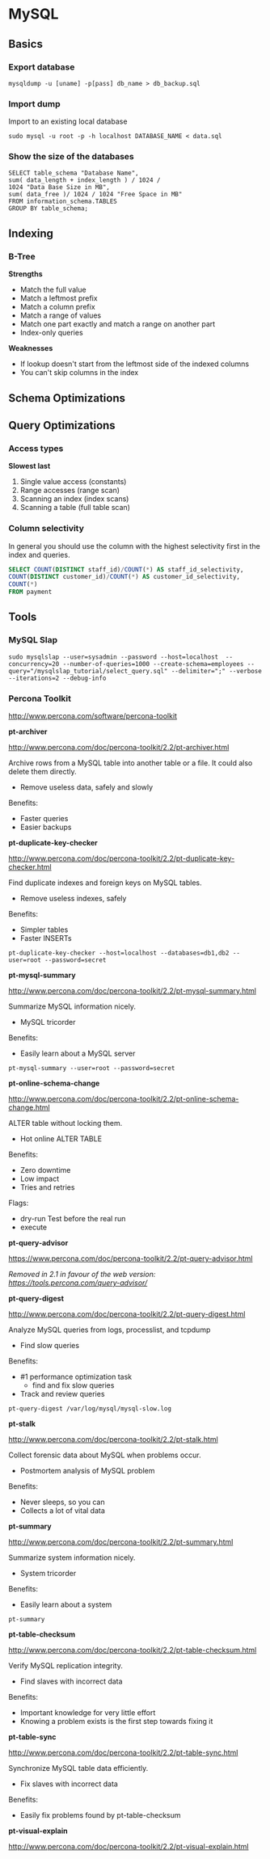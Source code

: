 # MySQL

## Basics

### Export database

```
mysqldump -u [uname] -p[pass] db_name > db_backup.sql
```

### Import dump

Import to an existing local database
```
sudo mysql -u root -p -h localhost DATABASE_NAME < data.sql
```
### Show the size of the databases

```
SELECT table_schema "Database Name",
sum( data_length + index_length ) / 1024 /
1024 "Data Base Size in MB",
sum( data_free )/ 1024 / 1024 "Free Space in MB"
FROM information_schema.TABLES
GROUP BY table_schema;
```

## Indexing

### B-Tree

**Strengths**

* Match the full value
* Match a leftmost prefix
* Match a column prefix
* Match a range of values
* Match one part exactly and match a range on another part
* Index-only queries

**Weaknesses**

* If lookup doesn't start from the leftmost side of the indexed columns
* You can't skip columns in the index

## Schema Optimizations

## Query Optimizations

### Access types

**Slowest last**

1. Single value access (constants)
2. Range accesses (range scan)
3. Scanning an index (index scans)
4. Scanning a table (full table scan)

### Column selectivity

In general you should use the column with the highest selectivity first in the index and queries.

```sql
SELECT COUNT(DISTINCT staff_id)/COUNT(*) AS staff_id_selectivity,
COUNT(DISTINCT customer_id)/COUNT(*) AS customer_id_selectivity,
COUNT(*)
FROM payment
```

## Tools

### MySQL Slap

```
sudo mysqlslap --user=sysadmin --password --host=localhost  --concurrency=20 --number-of-queries=1000 --create-schema=employees --query="/mysqlslap_tutorial/select_query.sql" --delimiter=";" --verbose --iterations=2 --debug-info
```

### Percona Toolkit

http://www.percona.com/software/percona-toolkit

**pt-archiver**

http://www.percona.com/doc/percona-toolkit/2.2/pt-archiver.html

Archive rows from a MySQL table into another table or a file. It could also delete them directly.

* Remove useless data, safely and slowly

Benefits:

* Faster queries
* Easier backups

**pt-duplicate-key-checker**

http://www.percona.com/doc/percona-toolkit/2.2/pt-duplicate-key-checker.html

Find duplicate indexes and foreign keys on MySQL tables.
* Remove useless indexes, safely

Benefits:
* Simpler tables
* Faster INSERTs

```
pt-duplicate-key-checker --host=localhost --databases=db1,db2 --user=root --password=secret
```

**pt-mysql-summary**

http://www.percona.com/doc/percona-toolkit/2.2/pt-mysql-summary.html

Summarize MySQL information nicely.

* MySQL tricorder

Benefits:
* Easily learn about a MySQL server

```
pt-mysql-summary --user=root --password=secret
```

**pt-online-schema-change**

http://www.percona.com/doc/percona-toolkit/2.2/pt-online-schema-change.html

ALTER table without locking them.

* Hot online ALTER TABLE

Benefits:
* Zero downtime
* Low impact
* Tries and retries

Flags:
* dry-run
  Test before the real run
* execute

**pt-query-advisor**

https://www.percona.com/doc/percona-toolkit/2.2/pt-query-advisor.html

*Removed in 2.1 in favour of the web version: https://tools.percona.com/query-advisor/*

**pt-query-digest**

http://www.percona.com/doc/percona-toolkit/2.2/pt-query-digest.html

Analyze MySQL queries from logs, processlist, and tcpdump

* Find slow queries

Benefits:
* \#1 performance optimization task
  * find and fix slow queries
* Track and review queries

```
pt-query-digest /var/log/mysql/mysql-slow.log
```

**pt-stalk**

http://www.percona.com/doc/percona-toolkit/2.2/pt-stalk.html

Collect forensic data about MySQL when problems occur.

* Postmortem analysis of MySQL problem

Benefits:
* Never sleeps, so you can
* Collects a lot of vital data

**pt-summary**

http://www.percona.com/doc/percona-toolkit/2.2/pt-summary.html

Summarize system information nicely.

* System tricorder

Benefits:
* Easily learn about a system

```
pt-summary
```

**pt-table-checksum**

http://www.percona.com/doc/percona-toolkit/2.2/pt-table-checksum.html

Verify MySQL replication integrity.

* Find slaves with incorrect data

Benefits:
* Important knowledge for very little effort
* Knowing a problem exists is the first step towards fixing it

**pt-table-sync**

http://www.percona.com/doc/percona-toolkit/2.2/pt-table-sync.html

Synchronize MySQL table data efficiently.

* Fix slaves with incorrect data

Benefits:
* Easily fix problems found by pt-table-checksum

**pt-visual-explain**

http://www.percona.com/doc/percona-toolkit/2.2/pt-visual-explain.html
